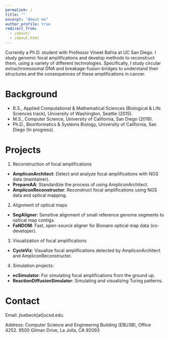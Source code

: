 ```yaml
---
permalink: /
title: ""
excerpt: "About me"
author_profile: true
redirect_from: 
  - /about/
  - /about.html
---
```


Currently a  Ph.D. student with Professor Vineet Bafna at UC San Diego. I study genomic focal amplifications and develop methods to reconstruct them, using a variety of different technologies. Specifically, I study circular extrachromosomal DNA and breakage-fusion-bridges to understand their structures and the consequences of these amplifications in cancer.

Background
======
- B.S., Applied Computational & Mathematical Sciences (Biological & Life Sciences track), University of Washington, Seattle (2015).
- M.S., Computer Science, University of California, San Diego (2019).
- Ph.D., Bioinformatics & Systems Biology, University of California, San Diego (In progress).

Projects
======
1. Reconstruction of focal amplifications
- **AmpliconArchitect**: Detect and analyze focal amplifications with NGS data (maintainer).
- **PrepareAA**: Standardize the process of using AmpliconArchitect.
- **AmpliconReconstructor**: Reconstruct focal amplifications using NGS data and optical mapping.

2. Alignment of optical maps
- **SegAligner**: Sensitive alignment of small reference genome segments to optical map contigs.
- **FaNDOM**: Fast, open-source aligner for Bionano optical map data (co-developer).

3. Visualization of focal amplifications
- **CycleViz**: Visualize focal amplificaitons detected by AmpliconArchitect and AmpliconReconstructor.

4. Simulation projects:
- **ecSimulator**: For simulating focal amplifications from the ground up.
- **ReactionDiffusionSimulator**: Simulating and visualizing Turing patterns.

Contact
======
Email: jluebeck[at]ucsd.edu.

Address: Computer Science and Engineering Building (EBU3B), Office 4252. 9500 Gilman Drive, La Jolla, CA 92093

